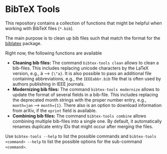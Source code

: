 # BibTeX Tools

This repository contains a collection of functions that might be helpful when
working with BibTeX files (`*.bib`).

The main purpose is to clean up bib files such that match the format for the
[biblatex](https://ctan.org/pkg/biblatex) package.

Right now, the following functions are available

* **Cleaning bib files:** The command `bibtex-tools clean` allows to clean a
  bib-files. This includes replacing unicode characters by the LaTeX version,
  e.g., ä --> `{\"a}`. It is also possible to pass an additional file
  containing abbreviations, e.g., the `IEEEabbr.bib` file that is often used by
  authors publishing in IEEE journals.
* **Modernizing bib files:** The command `bibtex-tools modernize` allows to
  update the format of several fields in a bib-file.
  This includes replacing the deprecated month strings with the proper number
  entry, e.g., `month=jan` --> `month={1}`.
  There also is an option to download information from arXiv, if the `eprint`
  field is available.
* **Combining bib files:** The command `bibtex-tools combine` allows combining
  multiple bib-files into a single one.
  By default, it automatically renames duplicate entry IDs that might occur
  after merging the files.

Use `bibtex-tools --help` to list the possible commands and `bibtex-tools
<command> --help` to list the possible options for the sub-command `<command>`.
